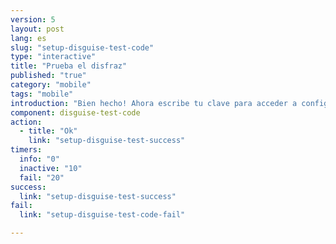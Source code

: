 ```yaml
---
version: 5
layout: post
lang: es
slug: "setup-disguise-test-code"
type: "interactive"
title: "Prueba el disfraz"
published: "true"
category: "mobile"
tags: "mobile"
introduction: "Bien hecho! Ahora escribe tu clave para acceder a configuraciones."
component: disguise-test-code
action: 
  - title: "Ok"
    link: "setup-disguise-test-success"
timers:
  info: "0"
  inactive: "10"
  fail: "20"
success: 
  link: "setup-disguise-test-success"
fail: 
  link: "setup-disguise-test-code-fail"  

---
```


